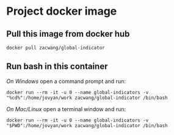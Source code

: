 # Project docker image

## Pull this image from docker hub
```
docker pull zacwang/global-indicator
```

## Run bash in this container

*On Windows* open a command prompt and run:
```
docker run --rm -it -u 0 --name global-indicators -v "%cd%":/home/jovyan/work zacwang/global-indicator /bin/bash
```

*On Mac/Linux* open a terminal window and run:
```
docker run --rm -it -u 0 --name global-indicators -v "$PWD":/home/jovyan/work zacwang/global-indicator /bin/bash
```
